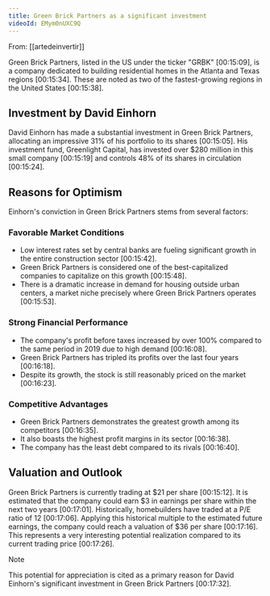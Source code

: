 ```yaml
---
title: Green Brick Partners as a significant investment
videoId: EMym0nUXC9Q
---
```


From: [[artedeinvertir]] <br/> 

Green Brick Partners, listed in the US under the ticker "GRBK" <a class="yt-timestamp" data-t="00:15:09">[00:15:09]</a>, is a company dedicated to building residential homes in the Atlanta and Texas regions <a class="yt-timestamp" data-t="00:15:34">[00:15:34]</a>. These are noted as two of the fastest-growing regions in the United States <a class="yt-timestamp" data-t="00:15:38">[00:15:38]</a>.

## Investment by David Einhorn

David Einhorn has made a substantial investment in Green Brick Partners, allocating an impressive 31% of his portfolio to its shares <a class="yt-timestamp" data-t="00:15:05">[00:15:05]</a>. His investment fund, Greenlight Capital, has invested over $280 million in this small company <a class="yt-timestamp" data-t="00:15:19">[00:15:19]</a> and controls 48% of its shares in circulation <a class="yt-timestamp" data-t="00:15:24">[00:15:24]</a>.

## Reasons for Optimism

Einhorn's conviction in Green Brick Partners stems from several factors:

### Favorable Market Conditions
*   Low interest rates set by central banks are fueling significant growth in the entire construction sector <a class="yt-timestamp" data-t="00:15:42">[00:15:42]</a>.
*   Green Brick Partners is considered one of the best-capitalized companies to capitalize on this growth <a class="yt-timestamp" data-t="00:15:48">[00:15:48]</a>.
*   There is a dramatic increase in demand for housing outside urban centers, a market niche precisely where Green Brick Partners operates <a class="yt-timestamp" data-t="00:15:53">[00:15:53]</a>.

### Strong Financial Performance
*   The company's profit before taxes increased by over 100% compared to the same period in 2019 due to high demand <a class="yt-timestamp" data-t="00:16:08">[00:16:08]</a>.
*   Green Brick Partners has tripled its profits over the last four years <a class="yt-timestamp" data-t="00:16:18">[00:16:18]</a>.
*   Despite its growth, the stock is still reasonably priced on the market <a class="yt-timestamp" data-t="00:16:23">[00:16:23]</a>.

### Competitive Advantages
*   Green Brick Partners demonstrates the greatest growth among its competitors <a class="yt-timestamp" data-t="00:16:35">[00:16:35]</a>.
*   It also boasts the highest profit margins in its sector <a class="yt-timestamp" data-t="00:16:38">[00:16:38]</a>.
*   The company has the least debt compared to its rivals <a class="yt-timestamp" data-t="00:16:40">[00:16:40]</a>.

## Valuation and Outlook

Green Brick Partners is currently trading at $21 per share <a class="yt-timestamp" data-t="00:15:12">[00:15:12]</a>. It is estimated that the company could earn $3 in earnings per share within the next two years <a class="yt-timestamp" data-t="00:17:01">[00:17:01]</a>. Historically, homebuilders have traded at a P/E ratio of 12 <a class="yt-timestamp" data-t="00:17:06">[00:17:06]</a>. Applying this historical multiple to the estimated future earnings, the company could reach a valuation of $36 per share <a class="yt-timestamp" data-t="00:17:16">[00:17:16]</a>. This represents a very interesting potential realization compared to its current trading price <a class="yt-timestamp" data-t="00:17:26">[00:17:26]</a>.

> [!NOTE]
> This potential for appreciation is cited as a primary reason for David Einhorn's significant investment in Green Brick Partners <a class="yt-timestamp" data-t="00:17:32">[00:17:32]</a>.